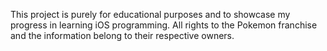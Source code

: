 This project is purely for educational purposes and to showcase my progress in learning iOS programming. All rights to the Pokemon franchise and the information belong to their respective owners. 
